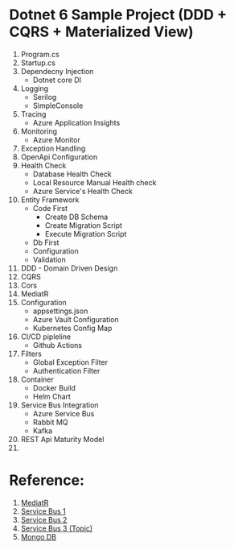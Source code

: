 # Dotnet 6 Sample Project (DDD + CQRS + Materialized View)

1. Program.cs
2. Startup.cs
3. Dependecny Injection
    - Dotnet core DI
4. Logging
    - Serilog
    - SimpleConsole
5. Tracing
    - Azure Application Insights
6. Monitoring
    - Azure Monitor
6. Exception Handling
7. OpenApi Configuration
8. Health Check 
    - Database Health Check
    - Local Resource Manual Health check
    - Azure Service's Health Check
9. Entity Framework
    - Code First
        - Create DB Schema
        - Create Migration Script
        - Execute Migration Script
    - Db First
    - Configuration
    - Validation 
10. DDD - Domain Driven Design
12. CQRS
11. Cors
12. MediatR
13. Configuration
    - appsettings.json
    - Azure Vault Configuration
    - Kubernetes Config Map 
14. CI/CD pipleline
    - Github Actions
15. Filters
    - Global Exception Filter
    - Authentication Filter
16. Container
    - Docker Build
    - Helm Chart
17. Service Bus Integration
    - Azure Service Bus
    - Rabbit MQ
    - Kafka
18. REST Api Maturity Model
19. 


# Reference:

1. [MediatR](https://www.bing.com/videos/search?q=mediatr+c%23+tutorial&view=detail&mid=1C22CB32DCF2534E64D91C22CB32DCF2534E64D9&FORM=VIRE)
2. [Service Bus 1](https://csmithblog.medium.com/azure-service-bus-queue-storage-5780feb17d7c)
3. [Service Bus 2](https://medium.com/nerd-for-tech/azure-service-bus-publish-subscribe-pattern-178dd44baa36)
4. [Service Bus 3 (Topic)](https://docs.microsoft.com/en-us/azure/service-bus-messaging/service-bus-dotnet-how-to-use-topics-subscriptions)
5. [Mongo DB](https://zetcode.com/csharp/mongodb/#:~:text=C%23%20MongoDB%20insert%20document,collection%20with%20the%20InsertOne%20method.&text=The%20example%20inserts%20a%20new,A%20new%20BsonDocument%20is%20created.)